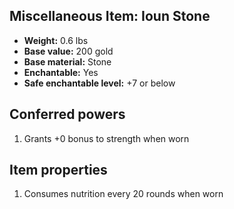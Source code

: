 ## Miscellaneous Item: Ioun Stone

- **Weight:** 0.6 lbs
- **Base value:** 200 gold
- **Base material:** Stone
- **Enchantable:** Yes
- **Safe enchantable level:** +7 or below

## Conferred powers

1. Grants +0 bonus to strength when worn

## Item properties

1. Consumes nutrition every 20 rounds when worn
